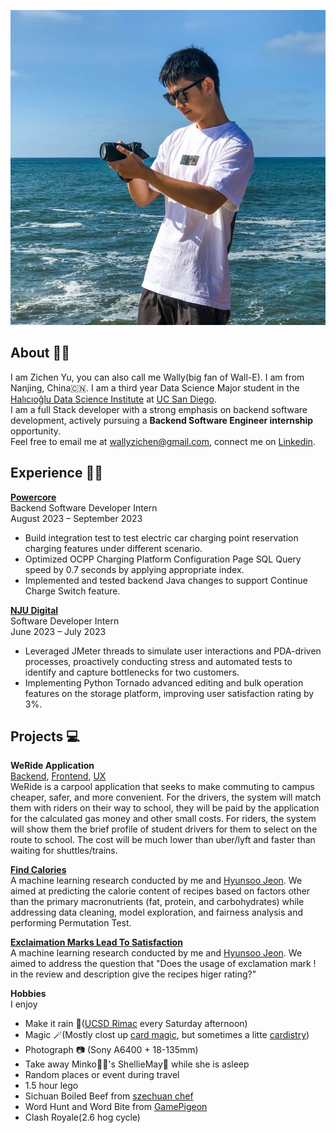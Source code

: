 ![me](assets/me.png)
## About 👋🏼<br>
I am Zichen Yu, you can also call me Wally(big fan of Wall-E). I am from Nanjing, China🇨🇳. I am a third year Data Science Major student in the [Halıcıoğlu Data Science Institute](https://datascience.ucsd.edu/) at [UC San Diego](https://www.ucsd.edu/). <br>
I am a full Stack developer with a strong emphasis on backend software development, actively pursuing a **Backend Software Engineer internship** opportunity.<br>
Feel free to email me at <a>wallyzichen@gmail.com</a>, connect me on [Linkedin](https://www.linkedin.com/in/zichen-yu-1a4838248/).

<a name='experience'></a>

## Experience 🧑‍💻

**[Powercore](https://www.powercoreglobal.com/)**<br>
Backend Software Developer Intern<br>
August 2023 – September 2023
- Build integration test to test electric car charging point reservation charging features under different scenario.
- Optimized OCPP Charging Platform Configuration Page SQL Query speed by 0.7 seconds by applying appropriate index.
- Implemented and tested backend Java changes to support Continue Charge Switch feature.

**[NJU Digital](http://www.ndsm.cn/)**<br>
Software Developer Intern<br>
June 2023 – July 2023
- Leveraged JMeter threads to simulate user interactions and PDA-driven processes, proactively conducting stress and
automated tests to identify and capture bottlenecks for two customers.
- Implementing Python Tornado advanced editing and bulk operation features on the storage platform, improving user
satisfaction rating by 3%.
<a name='project'></a>

## Projects 💻

**WeRide Application**<br>
[Backend](https://github.com/wallacezichen/weRide-backend), [Frontend](https://github.com/wallacezichen/weRide-reactNative), [UX](https://www.figma.com/file/CnP646LYZOvRwxTC7HiZuM/ui-design-before-enter-home-page?node-id=0%3A1&t=E1KfSTgFT0cXhYCJ-0)<br>
WeRide is a carpool application that seeks to make commuting to campus cheaper, safer, and more convenient. For the drivers, the system will match them with riders on their way to school, they will be paid by the application for the calculated gas money and other small costs. For riders, the system will show them the brief profile of student drivers for them to select on the route to school. The cost will be much lower than uber/lyft and faster than waiting for shuttles/trains. 


**[Find Calories](https://wallacezichen.github.io/Find_the_Calories/)**<br>
A machine learning research conducted by me and [Hyunsoo Jeon](https://www.linkedin.com/in/hyunsoo-jeon-808kr/). We aimed at predicting the calorie content of recipes based on factors other than the primary macronutrients (fat, protein, and carbohydrates) while addressing data cleaning, model exploration, and fairness analysis and performing Permutation Test.

**[Exclaimation Marks Lead To Satisfaction](https://lionjhs98.github.io/exclamation-mark-shows-satisfaction/)**<br>
A machine learning research conducted by me and [Hyunsoo Jeon](https://www.linkedin.com/in/hyunsoo-jeon-808kr/). We aimed to address the question that "Does the usage of exclamation mark ! in the review and description give the recipes higer rating?"


**Hobbies**<br>
I enjoy 
- Make it rain 🏀([UCSD Rimac](https://recreation.ucsd.edu/) every Saturday afternoon)
- Magic 🪄(Mostly clost up [card magic](https://www.bilibili.com/video/BV1rv411z7Jg/?spm_id_from=333.999.0.0), but sometimes a litte [cardistry](https://youtu.be/TG_9LZmnbrc))
- Photograph 📷 (Sony A6400 + 18-135mm)
- Take away Minko🐴🐴's ShellieMay🧸 while she is asleep
- Random places or event during travel
- 1.5 hour lego
- Sichuan Boiled Beef from [szechuan chef](https://www.szechuanchefca.com/)
- Word Hunt and Word Bite from [GamePigeon](https://gamepigeonapp.com/) 
- Clash Royale(2.6 hog cycle)




